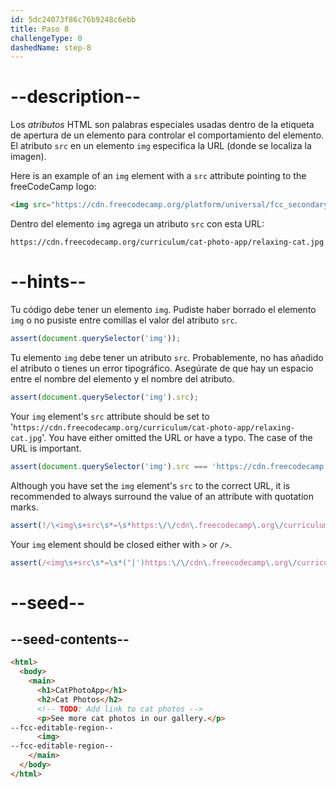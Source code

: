 ```yaml
---
id: 5dc24073f86c76b9248c6ebb
title: Paso 8
challengeType: 0
dashedName: step-8
---
```


# --description--

Los <dfn>atributos</dfn> HTML son palabras especiales usadas dentro de la etiqueta de apertura de un elemento para controlar el comportamiento del elemento. El atributo `src` en un elemento `img` especifica la URL (donde se localiza la imagen).

Here is an example of an `img` element with a `src` attribute pointing to the freeCodeCamp logo:

```html
<img src="https://cdn.freecodecamp.org/platform/universal/fcc_secondary.svg">
```

Dentro del elemento `img` agrega un atributo `src` con esta URL:

`https://cdn.freecodecamp.org/curriculum/cat-photo-app/relaxing-cat.jpg`

# --hints--

Tu código debe tener un elemento `img`. Pudiste haber borrado el elemento `img` o no pusiste entre comillas el valor del atributo `src`.

```js
assert(document.querySelector('img'));
```

Tu elemento `img` debe tener un atributo `src`. Probablemente, no has añadido el atributo o tienes un error tipográfico. Asegúrate de que hay un espacio entre el nombre del elemento y el nombre del atributo.

```js
assert(document.querySelector('img').src);
```

Your `img` element's `src` attribute should be set to '`https://cdn.freecodecamp.org/curriculum/cat-photo-app/relaxing-cat.jpg`'. You have either omitted the URL or have a typo. The case of the URL is important.

```js
assert(document.querySelector('img').src === 'https://cdn.freecodecamp.org/curriculum/cat-photo-app/relaxing-cat.jpg');
```

Although you have set the `img` element's `src` to the correct URL, it is recommended to always surround the value of an attribute with quotation marks.

```js
assert(!/\<img\s+src\s*=\s*https:\/\/cdn\.freecodecamp\.org\/curriculum\/cat-photo-app\/relaxing-cat\.jpg/.test(code));
```

Your `img` element should be closed either with `>` or `/>`.

```js
assert(/<img\s+src\s*=\s*("|')https:\/\/cdn\.freecodecamp\.org\/curriculum\/cat-photo-app\/relaxing-cat\.jpg\1\s*\/?>/.test(code));
```

# --seed--

## --seed-contents--

```html
<html>
  <body>
    <main>
      <h1>CatPhotoApp</h1>
      <h2>Cat Photos</h2>
      <!-- TODO: Add link to cat photos -->
      <p>See more cat photos in our gallery.</p>
--fcc-editable-region--
      <img>
--fcc-editable-region--
    </main>
  </body>
</html>
```

